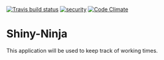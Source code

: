 [![Travis build status](https://travis-ci.org/protoswype/shiny_ninja.png?branch=master)](https://travis-ci.org/protoswype/shiny_ninja)
[![security](https://hakiri.io/github/protoswype/shiny_ninja/master.svg)](https://hakiri.io/github/protoswype/shiny_ninja/master)
[![Code Climate](https://codeclimate.com/github/protoswype/shiny_ninja/badges/gpa.svg)](https://codeclimate.com/github/protoswype/shiny_ninja)



Shiny-Ninja
===========

This application will be used to keep track of working times.

